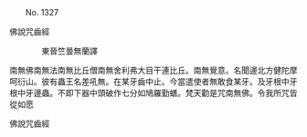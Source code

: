 ﻿　　No. 1327

佛說咒齒經

　　　　東晉竺曇無蘭譯


南無佛南無法南無比丘僧南無舍利弗大目干連比丘。南無覺意。名聞邊北方健陀摩呵衍山。彼有蟲王名差吼無。在某牙齒中止。今當遣使者無敢食某牙。及牙根中牙根中牙邊蟲。不即下器中頭破作七分如鳩羅勤蟮。梵天勸是咒南無佛。令我所咒皆從如愿

佛說咒齒經
